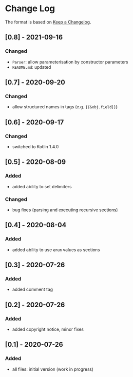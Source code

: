 # Change Log

The format is based on [Keep a Changelog](http://keepachangelog.com/).

## [0.8] - 2021-09-16
### Changed
- `Parser`: allow parameterisation by constructor parameters
- `README.md`: updated

## [0.7] - 2020-09-20
### Changed
- allow structured names in tags (e.g. `{{&obj.field}}`)

## [0.6] - 2020-09-17
### Changed
- switched to Kotlin 1.4.0

## [0.5] - 2020-08-09
### Added
- added ability to set delimiters
### Changed
- bug fixes (parsing and executing recursive sections)

## [0.4] - 2020-08-04
### Added
- added ability to use `enum` values as sections

## [0.3] - 2020-07-26
### Added
- added comment tag

## [0.2] - 2020-07-26
### Added
- added copyright notice, minor fixes

## [0.1] - 2020-07-26
### Added
- all files: initial version (work in progress)

